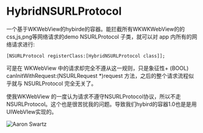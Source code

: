 # HybridNSURLProtocol
一个基于WKWebView的hybirde的容器。能拦截所有WKWKWebView的的css,js,png等网络请求的demo
NSURLProtocol 子类，就可以对 app 内所有的网络请求进行:

```
[NSURLProtocol registerClass:[HybridNSURLProtocol class]];

```


可是在 WKWebView 中的请求却完全不遵从这一规则，只是象征性+ (BOOL) canInitWithRequest:(NSURLRequest *)request 方法，之后的整个请求流程似乎就与 NSURLProtocol 完全无关了。

使我WKWebView 的一度认为请求不遵守NSURLProtocol协议，所以不走 NSURLProtocol。这个也是很苦扰我的问题。导致我们hybird的容器1.0也是是用UIWebVIew实现的。



![Aaron Swartz](https://github.com/LiuShuoyu/HybirdWKWebVIew/blob/master/jpeg/WechatIMG1.jpeg)


